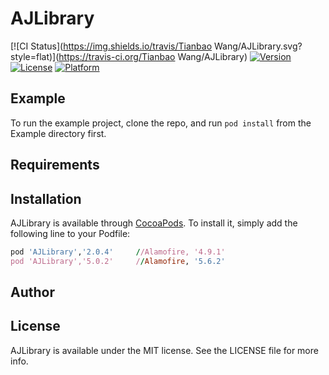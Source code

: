 # AJLibrary

[![CI Status](https://img.shields.io/travis/Tianbao Wang/AJLibrary.svg?style=flat)](https://travis-ci.org/Tianbao Wang/AJLibrary)
[![Version](https://img.shields.io/cocoapods/v/AJLibrary.svg?style=flat)](https://cocoapods.org/pods/AJLibrary)
[![License](https://img.shields.io/cocoapods/l/AJLibrary.svg?style=flat)](https://cocoapods.org/pods/AJLibrary)
[![Platform](https://img.shields.io/cocoapods/p/AJLibrary.svg?style=flat)](https://cocoapods.org/pods/AJLibrary)

## Example

To run the example project, clone the repo, and run `pod install` from the Example directory first.

## Requirements

## Installation

AJLibrary is available through [CocoaPods](https://cocoapods.org). To install
it, simply add the following line to your Podfile:

```ruby
pod 'AJLibrary','2.0.4'     //Alamofire, '4.9.1'
pod 'AJLibrary','5.0.2'     //Alamofire, '5.6.2'
```

## Author



## License

AJLibrary is available under the MIT license. See the LICENSE file for more info.
